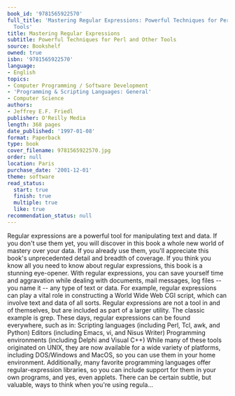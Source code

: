 ```yaml
---
book_id: '9781565922570'
full_title: 'Mastering Regular Expressions: Powerful Techniques for Perl and Other
  Tools'
title: Mastering Regular Expressions
subtitle: Powerful Techniques for Perl and Other Tools
source: Bookshelf
owned: true
isbn: '9781565922570'
language:
- English
topics:
- Computer Programming / Software Development
- 'Programming & Scripting Languages: General'
- Computer Science
authors:
- Jeffrey E.F. Friedl
publisher: O'Reilly Media
length: 368 pages
date_published: '1997-01-08'
format: Paperback
type: book
cover_filename: 9781565922570.jpg
order: null
location: Paris
purchase_date: '2001-12-01'
theme: software
read_status:
  start: true
  finish: true
  multiple: true
  like: true
recommendation_status: null
---
```

Regular expressions are a powerful tool for manipulating text and data. If you don't use them yet, you will discover in this book a whole new world of mastery over your data. If you already use them, you'll appreciate this book's unprecedented detail and breadth of coverage. If you think you know all you need to know about regular expressions, this book is a stunning eye-opener.
With regular expressions, you can save yourself time and aggravation while dealing with documents, mail messages, log files -- you name it -- any type of text or data. For example, regular expressions can play a vital role in constructing a World Wide Web CGI script, which can involve text and data of all sorts.
Regular expressions are not a tool in and of themselves, but are included as part of a larger utility. The classic example is grep. These days, regular expressions can be found everywhere, such as in:
Scripting languages (including Perl, Tcl, awk, and Python)
Editors (including Emacs, vi, and Nisus Writer)
Programming environments (including Delphi and Visual C++) While many of these tools originated on UNIX, they are now available for a wide variety of platforms, including DOS/Windows and MacOS, so you can use them in your home environment. Additionally, many favorite programming languages offer regular-expression libraries, so you can include support for them in your own programs, and yes, even applets.
There can be certain subtle, but valuable, ways to think when you're using regula...
